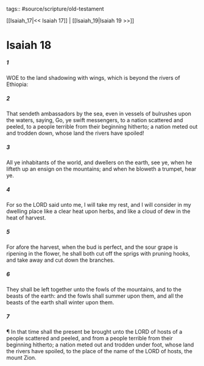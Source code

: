 tags:: #source/scripture/old-testament

[[Isaiah_17|<< Isaiah 17]] | [[Isaiah_19|Isaiah 19 >>]]

# Isaiah 18

##### 1

WOE to the land shadowing with wings, which is beyond the rivers of Ethiopia:

##### 2

That sendeth ambassadors by the sea, even in vessels of bulrushes upon the waters, saying, Go, ye swift messengers, to a nation scattered and peeled, to a people terrible from their beginning hitherto; a nation meted out and trodden down, whose land the rivers have spoiled!

##### 3

All ye inhabitants of the world, and dwellers on the earth, see ye, when he lifteth up an ensign on the mountains; and when he bloweth a trumpet, hear ye.

##### 4

For so the LORD said unto me, I will take my rest, and I will consider in my dwelling place like a clear heat upon herbs, and like a cloud of dew in the heat of harvest.

##### 5

For afore the harvest, when the bud is perfect, and the sour grape is ripening in the flower, he shall both cut off the sprigs with pruning hooks, and take away and cut down the branches.

##### 6

They shall be left together unto the fowls of the mountains, and to the beasts of the earth: and the fowls shall summer upon them, and all the beasts of the earth shall winter upon them.

##### 7

¶ In that time shall the present be brought unto the LORD of hosts of a people scattered and peeled, and from a people terrible from their beginning hitherto; a nation meted out and trodden under foot, whose land the rivers have spoiled, to the place of the name of the LORD of hosts, the mount Zion.
